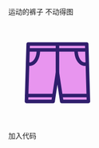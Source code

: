 运动的裤子
不动得图
<?xml version="1.0" standalone="no"?><!DOCTYPE svg PUBLIC "-//W3C//DTD SVG 1.1//EN" "http://www.w3.org/Graphics/SVG/1.1/DTD/svg11.dtd"><svg t="1610718817822" class="icon" viewBox="0 0 1024 1024" version="1.1" xmlns="http://www.w3.org/2000/svg" p-id="3369" xmlns:xlink="http://www.w3.org/1999/xlink" width="200" height="200"><defs><style type="text/css"></style></defs><path d="M821.37 799.32H547.63l-44.15-294.2-44.71 294.2H185.59L203 210.93h600.95z" fill="#E895EF" p-id="3370"></path><path d="M821.37 817.32H547.63c-8.91 0-16.48-6.52-17.8-15.33l-26.46-176.32-26.8 176.36c-1.34 8.8-8.9 15.3-17.8 15.3H185.59c-4.87 0-9.53-1.97-12.92-5.46s-5.22-8.21-5.08-13.07l17.42-588.39c0.29-9.73 8.26-17.47 17.99-17.47h600.94c9.73 0 17.7 7.74 17.99 17.47l17.42 588.39c0.14 4.86-1.69 9.58-5.08 13.07s-8.04 5.45-12.9 5.45z m-258.24-36h239.7l-16.35-552.39h-566l-16.35 552.39H443.3l42.38-278.9c1.34-8.8 8.9-15.3 17.8-15.3h0.02c8.9 0.01 16.46 6.52 17.78 15.33l41.85 278.87z" fill="#2F1E6C" p-id="3371"></path><path d="M503.48 618.02c-9.94 0-18-8.06-18-18V214.3c0-9.94 8.06-18 18-18s18 8.06 18 18v385.72c0 9.95-8.06 18-18 18zM216.07 435.75a80.63 80.63 0 0 1-22.83-3.32c-9.53-2.82-14.98-12.83-12.16-22.36 2.82-9.53 12.83-14.98 22.36-12.16 4.14 1.23 8.39 1.85 12.63 1.85 39.81 0 73.45-54.77 73.45-119.61 0-9.94 8.06-18 18-18s18 8.06 18 18c0 40.26-10.58 78.36-29.79 107.27-20.72 31.16-49.01 48.33-79.66 48.33zM786.22 435.75c-30.65 0-58.94-17.17-79.65-48.34-19.21-28.91-29.79-67-29.79-107.27 0-9.94 8.06-18 18-18s18 8.06 18 18c0 64.83 33.63 119.61 73.45 119.61 4.24 0 8.48-0.62 12.63-1.85 9.53-2.81 19.54 2.63 22.36 12.16 2.82 9.53-2.63 19.55-12.16 22.36a80.458 80.458 0 0 1-22.84 3.33zM466.62 756.19H187.11c-9.94 0-18-8.06-18-18s8.06-18 18-18h279.51c9.94 0 18 8.06 18 18s-8.06 18-18 18zM803.95 756.19H544.2c-9.94 0-18-8.06-18-18s8.06-18 18-18h259.75c9.94 0 18 8.06 18 18s-8.06 18-18 18z" fill="#2F1E6C" p-id="3372"></path><path d="M801.93 289.36H212.89c-9.94 0-18-8.06-18-18s8.06-18 18-18h589.04c9.94 0 18 8.06 18 18s-8.06 18-18 18z" fill="#2F1E6C" p-id="3373"></path></svg>
加入代码
<?xml version="1.0" standalone="no"?><!DOCTYPE svg PUBLIC "-//W3C//DTD SVG 1.1//EN" "http://www.w3.org/Graphics/SVG/1.1/DTD/svg11.dtd"><svg t="1610718817822" class="icon" viewBox="0 0 1024 1024" version="1.1" xmlns="http://www.w3.org/2000/svg" p-id="3369" xmlns:xlink="http://www.w3.org/1999/xlink" width="200" height="200"><defs><style type="text/css">
<g></style></defs><path d="M821.37 799.32H547.63l-44.15-294.2-44.71 294.2H185.59L203 210.93h600.95z" fill="#E895EF" p-id="3370"></path><path d="M821.37 817.32H547.63c-8.91 0-16.48-6.52-17.8-15.33l-26.46-176.32-26.8 176.36c-1.34 8.8-8.9 15.3-17.8 15.3H185.59c-4.87 0-9.53-1.97-12.92-5.46s-5.22-8.21-5.08-13.07l17.42-588.39c0.29-9.73 8.26-17.47 17.99-17.47h600.94c9.73 0 17.7 7.74 17.99 17.47l17.42 588.39c0.14 4.86-1.69 9.58-5.08 13.07s-8.04 5.45-12.9 5.45z m-258.24-36h239.7l-16.35-552.39h-566l-16.35 552.39H443.3l42.38-278.9c1.34-8.8 8.9-15.3 17.8-15.3h0.02c8.9 0.01 16.46 6.52 17.78 15.33l41.85 278.87z" fill="#2F1E6C" p-id="3371"></path><path d="M503.48 618.02c-9.94 0-18-8.06-18-18V214.3c0-9.94 8.06-18 18-18s18 8.06 18 18v385.72c0 9.95-8.06 18-18 18zM216.07 435.75a80.63 80.63 0 0 1-22.83-3.32c-9.53-2.82-14.98-12.83-12.16-22.36 2.82-9.53 12.83-14.98 22.36-12.16 4.14 1.23 8.39 1.85 12.63 1.85 39.81 0 73.45-54.77 73.45-119.61 0-9.94 8.06-18 18-18s18 8.06 18 18c0 40.26-10.58 78.36-29.79 107.27-20.72 31.16-49.01 48.33-79.66 48.33zM786.22 435.75c-30.65 0-58.94-17.17-79.65-48.34-19.21-28.91-29.79-67-29.79-107.27 0-9.94 8.06-18 18-18s18 8.06 18 18c0 64.83 33.63 119.61 73.45 119.61 4.24 0 8.48-0.62 12.63-1.85 9.53-2.81 19.54 2.63 22.36 12.16 2.82 9.53-2.63 19.55-12.16 22.36a80.458 80.458 0 0 1-22.84 3.33zM466.62 756.19H187.11c-9.94 0-18-8.06-18-18s8.06-18 18-18h279.51c9.94 0 18 8.06 18 18s-8.06 18-18 18zM803.95 756.19H544.2c-9.94 0-18-8.06-18-18s8.06-18 18-18h259.75c9.94 0 18 8.06 18 18s-8.06 18-18 18z" fill="#2F1E6C" p-id="3372"></path><path d="M801.93 289.36H212.89c-9.94 0-18-8.06-18-18s8.06-18 18-18h589.04c9.94 0 18 8.06 18 18s-8.06 18-18 18z" fill="#2F1E6C" p-id="3373">
<set attributeName="x" attributeType="XML" to="60" begin="3s" /></g></path></svg>
